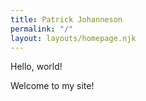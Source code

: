 ```yaml
---
title: Patrick Johanneson
permalink: "/"
layout: layouts/homepage.njk
---
```


Hello, world!

Welcome to my site!
